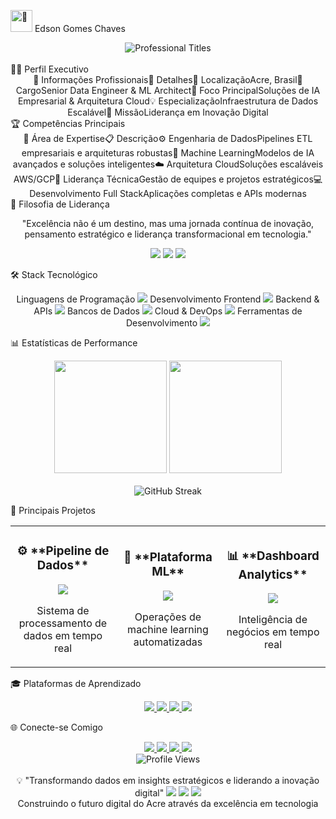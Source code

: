 <img src="https://raw.githubusercontent.com/Tarikul-Islam-Anik/Animated-Fluent-Emojis/master/Emojis/Hand%20gestures/Waving%20Hand.png" alt="👋" width="35" height="35" /> Edson Gomes Chaves
<div align="center">
  <img src="https://readme-typing-svg.herokuapp.com?font=Inter&weight=700&size=28&duration=3000&pause=1000&color=D97706&center=true&vCenter=true&width=800&lines=Senior+Data+Engineer;Machine+Learning+Architect;Cloud+Solutions+Expert;Digital+Innovation+Leader" alt="Professional Titles" />
</div>
<br>
👨‍💼 Perfil Executivo
<div align="center">
🏢 Informações Profissionais🎯 Detalhes📍 LocalizaçãoAcre, Brasil🎯 CargoSenior Data Engineer & ML Architect🚀 Foco PrincipalSoluções de IA Empresarial & Arquitetura Cloud💡 EspecializaçãoInfraestrutura de Dados Escalável🌟 MissãoLiderança em Inovação Digital
</div>
🏆 Competências Principais
<div align="center">
🔧 Área de Expertise📋 Descrição⚙️ Engenharia de DadosPipelines ETL empresariais e arquiteturas robustas🤖 Machine LearningModelos de IA avançados e soluções inteligentes☁️ Arquitetura CloudSoluções escaláveis AWS/GCP👥 Liderança TécnicaGestão de equipes e projetos estratégicos💻 Desenvolvimento Full StackAplicações completas e APIs modernas
</div>
💭 Filosofia de Liderança
<div align="center">

"Excelência não é um destino, mas uma jornada contínua de inovação, pensamento estratégico e liderança transformacional em tecnologia."

<img src="https://img.shields.io/badge/🎯_Visionário_Estratégico-D97706?style=for-the-badge&labelColor=92400E" />
<img src="https://img.shields.io/badge/🚀_Inovador-DC2626?style=for-the-badge&labelColor=991B1B" />
<img src="https://img.shields.io/badge/📈_Focado_em_Resultados-059669?style=for-the-badge&labelColor=064E3B" />
</div>

🛠️ Stack Tecnológico
<div align="center">
Linguagens de Programação
<img src="https://skillicons.dev/icons?i=python,javascript,typescript,java,cpp,php&perline=6&theme=dark" />
Desenvolvimento Frontend
<img src="https://skillicons.dev/icons?i=react,nextjs,vue,tailwind,html,css&perline=6&theme=dark" />
Backend & APIs
<img src="https://skillicons.dev/icons?i=nodejs,django,flask,fastapi,express,laravel&perline=6&theme=dark" />
Bancos de Dados
<img src="https://skillicons.dev/icons?i=postgresql,mongodb,mysql,redis,sqlite,firebase&perline=6&theme=dark" />
Cloud & DevOps
<img src="https://skillicons.dev/icons?i=aws,gcp,docker,kubernetes,githubactions,terraform&perline=6&theme=dark" />
Ferramentas de Desenvolvimento
<img src="https://skillicons.dev/icons?i=git,vscode,postman,figma,notion,linux&perline=6&theme=dark" />
</div>

📊 Estatísticas de Performance
<div align="center">
<img height="180em" src="https://github-readme-stats.vercel.app/api?username=Edsongom1&show_icons=true&theme=radical&include_all_commits=true&count_private=true&hide_border=true&bg_color=0D1117&title_color=D97706&text_color=E5E7EB&icon_color=DC2626&border_radius=12"/>
<img height="180em" src="https://github-readme-stats.vercel.app/api/top-langs/?username=Edsongom1&layout=compact&langs_count=8&theme=radical&hide_border=true&bg_color=0D1117&title_color=D97706&text_color=E5E7EB&border_radius=12"/>
<br><br>
<img src="https://github-readme-streak-stats.herokuapp.com/?user=Edsongom1&theme=radical&hide_border=true&background=0D1117&stroke=D97706&ring=DC2626&fire=059669&currStreakLabel=E5E7EB&sideLabels=E5E7EB&currStreakNum=D97706&sideNums=DC2626&border_radius=12" alt="GitHub Streak" />
</div>

🚀 Principais Projetos
<div align="center">
<table>
<tr>
<td align="center" width="33%">
<h3>⚙️ **Pipeline de Dados**</h3>
<a href="https://github.com/Edsongom1">
<img src="https://img.shields.io/badge/Arquitetura_ETL-D97706?style=for-the-badge&logo=apache-airflow&logoColor=white&labelColor=92400E" />
</a>
<p>Sistema de processamento de dados em tempo real</p>
</td>
<td align="center" width="33%">
<h3>🤖 **Plataforma ML**</h3>
<a href="https://github.com/Edsongom1">
<img src="https://img.shields.io/badge/Framework_IA-DC2626?style=for-the-badge&logo=tensorflow&logoColor=white&labelColor=991B1B" />
</a>
<p>Operações de machine learning automatizadas</p>
</td>
<td align="center" width="33%">
<h3>📊 **Dashboard Analytics**</h3>
<a href="https://github.com/Edsongom1">
<img src="https://img.shields.io/badge/BI_Platform-059669?style=for-the-badge&logo=plotly&logoColor=white&labelColor=064E3B" />
</a>
<p>Inteligência de negócios em tempo real</p>
</td>
</tr>
</table>
</div>

🎓 Plataformas de Aprendizado
<div align="center">
<a href="https://beecrowd.com.br/judge/pt/profile/Edsongom1">
<img src="https://img.shields.io/badge/Beecrowd-D97706?style=for-the-badge&logo=code&logoColor=white&labelColor=92400E" />
</a>
<a href="https://leetcode.com/Edsongom1">
<img src="https://img.shields.io/badge/LeetCode-DC2626?style=for-the-badge&logo=leetcode&logoColor=white&labelColor=991B1B" />
</a>
<a href="https://www.hackerrank.com/Edsongom1">
<img src="https://img.shields.io/badge/HackerRank-059669?style=for-the-badge&logo=hackerrank&logoColor=white&labelColor=064E3B" />
</a>
<a href="https://www.codewars.com/users/Edsongom1">
<img src="https://img.shields.io/badge/CodeWars-7C2D12?style=for-the-badge&logo=codewars&logoColor=white&labelColor=451A03" />
</a>
</div>

🌐 Conecte-se Comigo
<div align="center">
<a href="https://linkedin.com/in/edsongom">
<img src="https://img.shields.io/badge/LinkedIn-D97706?style=for-the-badge&logo=linkedin&logoColor=white&labelColor=92400E" />
</a>
<a href="mailto:edsgom@gmail.com">
<img src="https://img.shields.io/badge/Email-DC2626?style=for-the-badge&logo=gmail&logoColor=white&labelColor=991B1B" />
</a>
<a href="https://empresasnoacre.com.br">
<img src="https://img.shields.io/badge/Portfolio-059669?style=for-the-badge&logo=google-chrome&logoColor=white&labelColor=064E3B" />
</a>
<a href="https://youtube.com/@Edsongom1">
<img src="https://img.shields.io/badge/YouTube-EF4444?style=for-the-badge&logo=youtube&logoColor=white&labelColor=B91C1C" />
</a>
</div>

<div align="center">
  <img src="https://komarev.com/ghpvc/?username=Edsongom1&color=D97706&style=for-the-badge&label=VISUALIZAÇÕES" alt="Profile Views" />
<br><br>
💡 "Transformando dados em insights estratégicos e liderando a inovação digital"
  <img src="https://img.shields.io/badge/🚀_Inovação-D97706?style=flat-square&labelColor=92400E" />
  <img src="https://img.shields.io/badge/💡_Estratégia-DC2626?style=flat-square&labelColor=991B1B" />
  <img src="https://img.shields.io/badge/🌟_Liderança-059669?style=flat-square&labelColor=064E3B" />
  <br>
Construindo o futuro digital do Acre através da excelência em tecnologia
</div>
